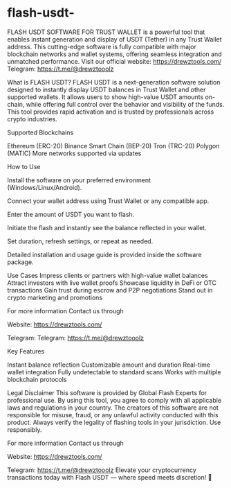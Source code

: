 # flash-usdt-
FLASH USDT SOFTWARE FOR TRUST WALLET is a powerful tool that enables instant generation and display of USDT (Tether) in any Trust Wallet address. This cutting-edge software is fully compatible with major blockchain networks and wallet systems, offering seamless integration and unmatched performance.
Visit our official website: https://drewztools.com/
Telegram: https://t.me/@drewztooolz

What is FLASH USDT?
FLASH USDT is a next-generation software solution designed to instantly display USDT balances in Trust Wallet and other supported wallets. It allows users to show high-value USDT amounts on-chain, while offering full control over the behavior and visibility of the funds. This tool provides rapid activation and is trusted by professionals across crypto industries.

Supported Blockchains

Ethereum (ERC-20)
Binance Smart Chain (BEP-20)
Tron (TRC-20)
Polygon (MATIC)
More networks supported via updates



How to Use


Install the software on your preferred environment (Windows/Linux/Android).

Connect your wallet address using Trust Wallet or any compatible app.

Enter the amount of USDT you want to flash.

Initiate the flash and instantly see the balance reflected in your wallet.

Set duration, refresh settings, or repeat as needed.


Detailed installation and usage guide is provided inside the software package.



Use Cases
Impress clients or partners with high-value wallet balances
Attract investors with live wallet proofs
Showcase liquidity in DeFi or OTC transactions
Gain trust during escrow and P2P negotiations
Stand out in crypto marketing and promotions

For more information Contact  us through

Website: https://drewztools.com/

Telegram: Telegram: https://t.me/@drewztooolz



Key Features

Instant balance reflection
Customizable amount and duration
Real-time wallet integration
Fully undetectable to standard scans
Works with multiple blockchain protocols


Legal Disclaimer
This software is provided by Global Flash Experts for professional use. By using this tool, you agree to comply with all applicable laws and regulations in your country.
The creators of this software are not responsible for misuse, fraud, or any unlawful activity conducted with this product.
Always verify the legality of flashing tools in your jurisdiction. Use responsibly.

For more information Contact  us through

Website:  https://drewztools.com/

Telegram: https://t.me/@drewztooolz
Elevate your cryptocurrency transactions today with Flash USDT — where speed meets discretion! 🚀
